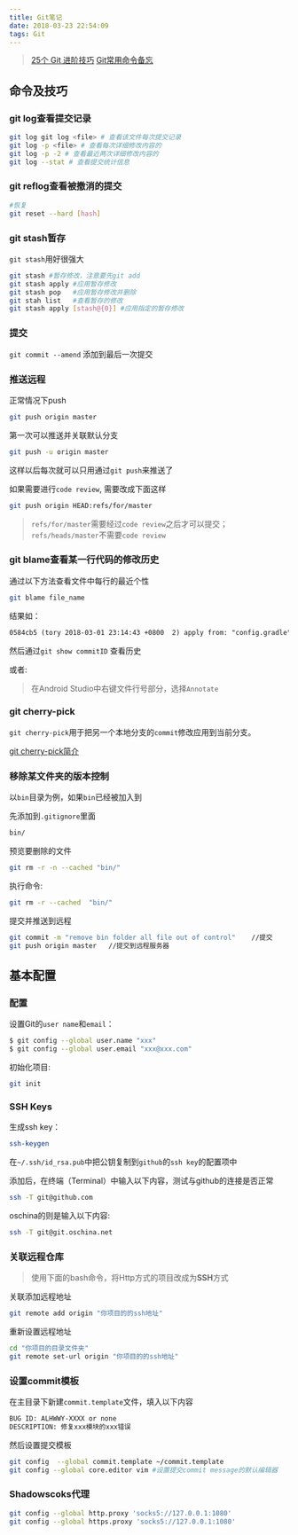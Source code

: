 ```yaml
---
title: Git笔记
date: 2018-03-23 22:54:09
tags: Git
---
```


> [25个 Git 进阶技巧][1]
> [Git常用命令备忘][2]
 
## 命令及技巧

### git log查看提交记录

```bash
git log git log <file> # 查看该文件每次提交记录 
git log -p <file> # 查看每次详细修改内容的
git log -p -2 # 查看最近两次详细修改内容的
git log --stat # 查看提交统计信息
```

### git reflog查看被撤消的提交
```bash
#恢复
git reset --hard [hash]
```

### git stash暂存
`git stash`用好很强大

```bash
git stash #暂存修改，注意要先git add
git stash apply #应用暂存修改
git stash pop   #应用暂存修改并删除
git stah list   #查看暂存的修改
git stash apply [stash@{0}] #应用指定的暂存修改
```
<!--more-->
### 提交

`git commit --amend` 添加到最后一次提交

### 推送远程

正常情况下push

```bash
git push origin master
```

第一次可以推送并关联默认分支
```bash
git push -u origin master
```
这样以后每次就可以只用通过`git push`来推送了

如果需要进行`code review`, 需要改成下面这样

```bash
git push origin HEAD:refs/for/master
```

> `refs/for/master`需要经过`code review`之后才可以提交；`refs/heads/master`不需要`code review`


### git blame查看某一行代码的修改历史

通过以下方法查看文件中每行的最近个性
```bash
git blame file_name
```

结果如：

```txt
0584cb5 (tory 2018-03-01 23:14:43 +0800  2) apply from: "config.gradle"
```

然后通过`git show commitID` 查看历史

或者:
> 在Android Studio中右键文件行号部分，选择`Annotate`

### git cherry-pick

`git cherry-pick`用于把另一个本地分支的`commit`修改应用到当前分支。

[git cherry-pick简介](http://blog.csdn.net/hudashi/article/details/7669462)


### 移除某文件夹的版本控制
以`bin`目录为例，如果`bin`已经被加入到

先添加到`.gitignore`里面
```bash
bin/
```

预览要删除的文件
```bash
git rm -r -n --cached "bin/"
```

执行命令:
```bash
git rm -r --cached  "bin/"
```

提交并推送到远程

```bash
git commit -m "remove bin folder all file out of control"    //提交
git push origin master   //提交到远程服务器
```

## 基本配置

### 配置

设置Git的`user name`和`email`：

```bash
$ git config --global user.name "xxx"
$ git config --global user.email "xxx@xxx.com"
```

初始化项目:

```bash
git init
```

### SSH Keys

生成ssh key：

```bash
ssh-keygen
```
在`~/.ssh/id_rsa.pub`中把公钥复制到`github`的`ssh key`的配置项中

添加后，在终端（Terminal）中输入以下内容，测试与github的连接是否正常
```bash
ssh -T git@github.com
```
    
oschina的则是输入以下内容:
```bash
ssh -T git@git.oschina.net
```

### 关联远程仓库
> 使用下面的bash命令，将Http方式的项目改成为**SSH**方式

关联添加远程地址
```bash
git remote add origin "你项目的的ssh地址"
```
重新设置远程地址
```bash
cd "你项目的目录文件夹"
git remote set-url origin "你项目的的ssh地址"
```
### 设置commit模板
在主目录下新建`commit.template`文件，填入以下内容

```bash
BUG ID: ALHWWY-XXXX or none
DESCRIPTION: 修复xxx模块的xxx错误
```
然后设置提交模板

```bash
git config  --global commit.template ~/commit.template
git config --global core.editor vim #设置提交commit message的默认编辑器
```

### Shadowscoks代理

```bash
git config --global http.proxy 'socks5://127.0.0.1:1080'
git config --global https.proxy 'socks5://127.0.0.1:1080'
```


  [1]: http://www.imooc.com/article/1089 "25个 Git 进阶技巧"
  [2]: http://www.imooc.com/article/1111 "Git常用命令备忘"
